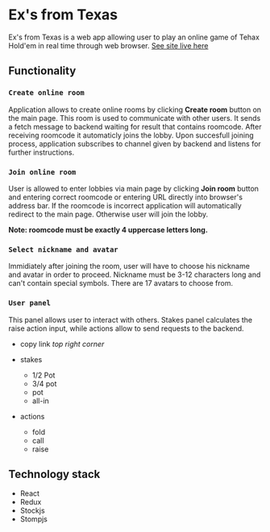 # Ex's from Texas

Ex's from Texas is a web app allowing user to play an online game of Tehax Hold'em in real time through web browser.
[See site live here](https://exsfromtexas.netlify.app/)

## Functionality

### `Create online room`

Application allows to create online rooms by clicking **Create room** button on the main page. This room is used to communicate with other users.
It sends a fetch message to backend waiting for result that contains roomcode. After receiving roomcode it automaticly joins the lobby.
Upon succesfull joining process, application subscribes to channel given by backend and listens for further instructions.

### `Join online room`

User is allowed to enter lobbies via main page by clicking **Join room** button and entering correct roomcode or entering URL directly into browser's address bar.
If the roomcode is incorrect application will automatically redirect to the main page. Otherwise user will join the lobby.

**Note: roomcode must be exactly 4 uppercase letters long.**

### `Select nickname and avatar`

Immidiately after joining the room, user will have to choose his nickname and avatar in order to proceed.
Nickname must be 3-12 characters long and can't contain special symbols.
There are 17 avatars to choose from.

### `User panel`

This panel allows user to interact with others. Stakes panel calculates the raise action input, while actions allow to send requests to the backend.

- copy link _top right corner_
- stakes

  - 1/2 Pot
  - 3/4 pot
  - pot
  - all-in

- actions
  - fold
  - call
  - raise

## Technology stack

- React
- Redux
- Stockjs
- Stompjs

